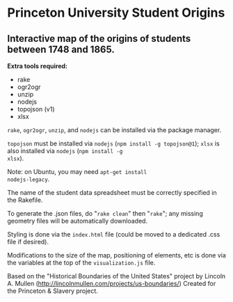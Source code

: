 # Princeton University Student Origins

## Interactive map of the origins of students between 1748 and 1865.

**Extra tools required:**
- rake
- ogr2ogr
- unzip
- nodejs
- topojson (v1)
- xlsx

<code>rake</code>, <code>ogr2ogr</code>, <code>unzip</code>, and <code>nodejs</code> can be installed via the package manager.

<code>topojson</code> must be installed via <code>nodejs</code> (<code>npm install -g topojson@1</code>); <code>xlsx</code> is also installed via <code>nodejs</code> (<code>npm install -g xlsx</code>).

Note: on Ubuntu, you may need <code>apt-get install nodejs-legacy</code>.

The name of the student data spreadsheet must be correctly specified in the Rakefile.

To generate the .json files, do "<code>rake clean</code>" then "<code>rake</code>"; any missing geometry files will be automatically downloaded.

Styling is done via the <code>index.html</code> file (could be moved to a dedicated .css file if desired).

Modifications to the size of the map, positioning of elements, etc is done via the variables at the top of the <code>visualization.js</code> file.

Based on the "Historical Boundaries of the United States" project by Lincoln A. Mullen (http://lincolnmullen.com/projects/us-boundaries/)
Created for the Princeton & Slavery project.
